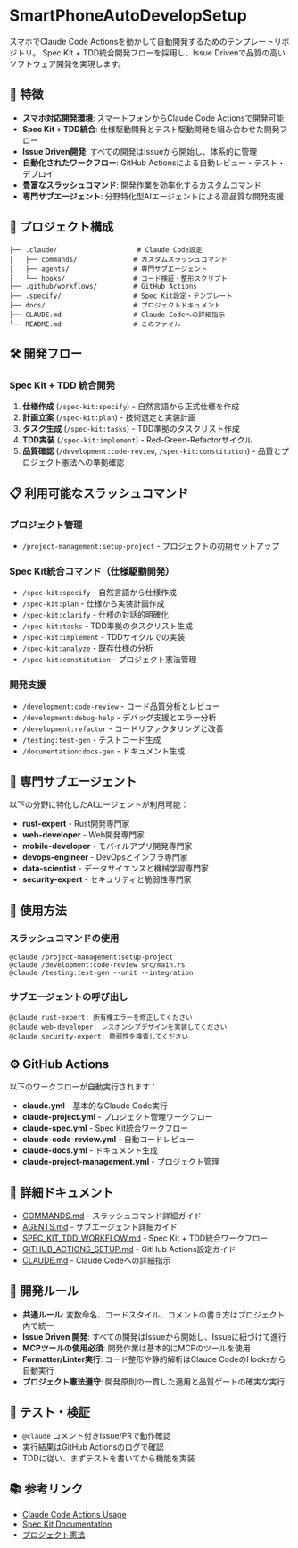 # SmartPhoneAutoDevelopSetup

スマホでClaude Code Actionsを動かして自動開発するためのテンプレートリポジトリ。
Spec Kit + TDD統合開発フローを採用し、Issue Drivenで品質の高いソフトウェア開発を実現します。

## 🚀 特徴

- **スマホ対応開発環境**: スマートフォンからClaude Code Actionsで開発可能
- **Spec Kit + TDD統合**: 仕様駆動開発とテスト駆動開発を組み合わせた開発フロー
- **Issue Driven開発**: すべての開発はIssueから開始し、体系的に管理
- **自動化されたワークフロー**: GitHub Actionsによる自動レビュー・テスト・デプロイ
- **豊富なスラッシュコマンド**: 開発作業を効率化するカスタムコマンド
- **専門サブエージェント**: 分野特化型AIエージェントによる高品質な開発支援

## 📁 プロジェクト構成

```
├── .claude/                    # Claude Code設定
│   ├── commands/              # カスタムスラッシュコマンド
│   ├── agents/                # 専門サブエージェント
│   └── hooks/                 # コード検証・整形スクリプト
├── .github/workflows/         # GitHub Actions
├── .specify/                  # Spec Kit設定・テンプレート
├── docs/                      # プロジェクトドキュメント
├── CLAUDE.md                  # Claude Codeへの詳細指示
└── README.md                  # このファイル
```

## 🛠️ 開発フロー

### Spec Kit + TDD 統合開発
1. **仕様作成** (`/spec-kit:specify`) - 自然言語から正式仕様を作成
2. **計画立案** (`/spec-kit:plan`) - 技術選定と実装計画
3. **タスク生成** (`/spec-kit:tasks`) - TDD準拠のタスクリスト作成
4. **TDD実装** (`/spec-kit:implement`) - Red-Green-Refactorサイクル
5. **品質確認** (`/development:code-review`, `/spec-kit:constitution`) - 品質とプロジェクト憲法への準拠確認

## 📋 利用可能なスラッシュコマンド

### プロジェクト管理
- `/project-management:setup-project` - プロジェクトの初期セットアップ

### Spec Kit統合コマンド（仕様駆動開発）
- `/spec-kit:specify` - 自然言語から仕様作成
- `/spec-kit:plan` - 仕様から実装計画作成
- `/spec-kit:clarify` - 仕様の対話的明確化
- `/spec-kit:tasks` - TDD準拠のタスクリスト生成
- `/spec-kit:implement` - TDDサイクルでの実装
- `/spec-kit:analyze` - 既存仕様の分析
- `/spec-kit:constitution` - プロジェクト憲法管理

### 開発支援
- `/development:code-review` - コード品質分析とレビュー
- `/development:debug-help` - デバッグ支援とエラー分析
- `/development:refactor` - コードリファクタリングと改善
- `/testing:test-gen` - テストコード生成
- `/documentation:docs-gen` - ドキュメント生成

## 🤖 専門サブエージェント

以下の分野に特化したAIエージェントが利用可能：

- **rust-expert** - Rust開発専門家
- **web-developer** - Web開発専門家
- **mobile-developer** - モバイルアプリ開発専門家
- **devops-engineer** - DevOpsとインフラ専門家
- **data-scientist** - データサイエンスと機械学習専門家
- **security-expert** - セキュリティと脆弱性専門家

## 🚦 使用方法

### スラッシュコマンドの使用
```
@claude /project-management:setup-project
@claude /development:code-review src/main.rs
@claude /testing:test-gen --unit --integration
```

### サブエージェントの呼び出し
```
@claude rust-expert: 所有権エラーを修正してください
@claude web-developer: レスポンシブデザインを実装してください
@claude security-expert: 脆弱性を検査してください
```

## ⚙️ GitHub Actions

以下のワークフローが自動実行されます：

- **claude.yml** - 基本的なClaude Code実行
- **claude-project.yml** - プロジェクト管理ワークフロー
- **claude-spec.yml** - Spec Kit統合ワークフロー
- **claude-code-review.yml** - 自動コードレビュー
- **claude-docs.yml** - ドキュメント生成
- **claude-project-management.yml** - プロジェクト管理

## 📖 詳細ドキュメント

- [COMMANDS.md](docs/COMMANDS.md) - スラッシュコマンド詳細ガイド
- [AGENTS.md](docs/AGENTS.md) - サブエージェント詳細ガイド
- [SPEC_KIT_TDD_WORKFLOW.md](docs/SPEC_KIT_TDD_WORKFLOW.md) - Spec Kit + TDD統合ワークフロー
- [GITHUB_ACTIONS_SETUP.md](docs/GITHUB_ACTIONS_SETUP.md) - GitHub Actions設定ガイド
- [CLAUDE.md](CLAUDE.md) - Claude Codeへの詳細指示

## 🔧 開発ルール

- **共通ルール**: 変数命名、コードスタイル、コメントの書き方はプロジェクト内で統一
- **Issue Driven 開発**: すべての開発はIssueから開始し、Issueに紐づけて進行
- **MCPツールの使用必須**: 開発作業は基本的にMCPのツールを使用
- **Formatter/Linter実行**: コード整形や静的解析はClaude CodeのHooksから自動実行
- **プロジェクト憲法遵守**: 開発原則の一貫した適用と品質ゲートの確実な実行

## 🧪 テスト・検証

- `@claude` コメント付きIssue/PRで動作確認
- 実行結果はGitHub Actionsのログで確認
- TDDに従い、まずテストを書いてから機能を実装

## 📚 参考リンク

- [Claude Code Actions Usage](https://github.com/anthropics/claude-code-action/blob/main/docs/usage.md)
- [Spec Kit Documentation](.specify/)
- [プロジェクト憲法](.specify/memory/constitution.md)

